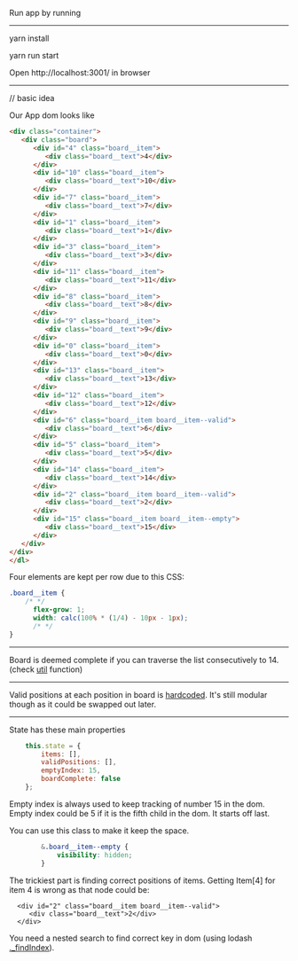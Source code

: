 Run app by running

----
yarn install

yarn run start

Open http://localhost:3001/ in browser

----
// basic idea

Our App dom looks like
```html
<div class="container">
   <div class="board">
      <div id="4" class="board__item">
         <div class="board__text">4</div>
      </div>
      <div id="10" class="board__item">
         <div class="board__text">10</div>
      </div>
      <div id="7" class="board__item">
         <div class="board__text">7</div>
      </div>
      <div id="1" class="board__item">
         <div class="board__text">1</div>
      </div>
      <div id="3" class="board__item">
         <div class="board__text">3</div>
      </div>
      <div id="11" class="board__item">
         <div class="board__text">11</div>
      </div>
      <div id="8" class="board__item">
         <div class="board__text">8</div>
      </div>
      <div id="9" class="board__item">
         <div class="board__text">9</div>
      </div>
      <div id="0" class="board__item">
         <div class="board__text">0</div>
      </div>
      <div id="13" class="board__item">
         <div class="board__text">13</div>
      </div>
      <div id="12" class="board__item">
         <div class="board__text">12</div>
      </div>
      <div id="6" class="board__item board__item--valid">
         <div class="board__text">6</div>
      </div>
      <div id="5" class="board__item">
         <div class="board__text">5</div>
      </div>
      <div id="14" class="board__item">
         <div class="board__text">14</div>
      </div>
      <div id="2" class="board__item board__item--valid">
         <div class="board__text">2</div>
      </div>
      <div id="15" class="board__item board__item--empty">
         <div class="board__text">15</div>
      </div>
   </div>
</div>
</dl>
```

Four elements are kept per row due to this CSS:
```css
.board__item {
    /* */
      flex-grow: 1;
      width: calc(100% * (1/4) - 10px - 1px);
      /* */
}
```
---

Board is deemed complete if you can traverse the list consecutively to 14. (check [util](https://github.com/farahabdi/isobar/blob/ad6ce40567d460ef30a3f72f10a6f2e78946053e/src/containers/utils.js#L9) function)

----

Valid positions at each position in board is [hardcoded](https://github.com/farahabdi/isobar/blob/ad6ce40567d460ef30a3f72f10a6f2e78946053e/src/containers/utils.js#L20). It's still modular though as it could be swapped out later.

----


State has these main properties
```js
    this.state = {
        items: [],
        validPositions: [],
        emptyIndex: 15,
        boardComplete: false
    };
```

Empty index is always used to keep tracking of number 15 in the dom. Empty index could be 5 if it is the fifth child in the dom. It starts off last.

You can use this class to make it keep the space.

```css
        &.board__item--empty {
            visibility: hidden;
        }
```

The trickiest part is finding correct positions of items. Getting Item[4] for item 4 is wrong as that node could be:

      <div id="2" class="board__item board__item--valid">
         <div class="board__text">2</div>
      </div>

 You need a nested search to find correct key in dom (using lodash [._findIndex](https://lodash.com/docs/4.17.4#findIndex)).